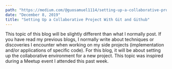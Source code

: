 ```yaml
---
path: "https://medium.com/@guosamuel1114/setting-up-a-collaborative-project-with-git-and-github-b92260a7c6ab"
date: "December 8, 2019"
title: "Setting Up a Collaborative Project With Git and Github"
---
```


This topic of this blog will be slightly different than what I normally post. If you have read my previous blogs, I normally write about techniques or discoveries I encounter when working on my side projects (implementation and/or applications of specific code). For this blog, it will be about setting up the collaborative environment for a new project. This topic was inspired during a Meetup event I attended this past week.
